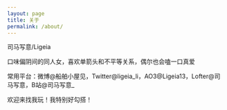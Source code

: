 ```yaml
---
layout: page
title: 关于
permalink: /about/
---
```


司马写意/Ligeia

口味偏阴间的同人女，喜欢单箭头和不平等关系，偶尔也会嗑一口真爱

常用平台：微博@船舶小屋见，Twitter@ligeia_li，AO3@Ligeia13，Lofter@司马写意，B站@司马写意_

欢迎来找我玩！我特别好勾搭！

